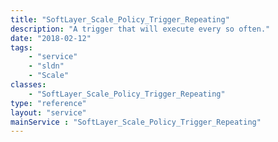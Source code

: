 ```yaml
---
title: "SoftLayer_Scale_Policy_Trigger_Repeating"
description: "A trigger that will execute every so often."
date: "2018-02-12"
tags:
    - "service"
    - "sldn"
    - "Scale"
classes:
    - "SoftLayer_Scale_Policy_Trigger_Repeating"
type: "reference"
layout: "service"
mainService : "SoftLayer_Scale_Policy_Trigger_Repeating"
---
```

